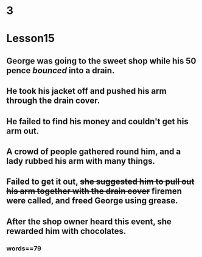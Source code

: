 # 3
# Lesson15
## George was going to the sweet shop while his 50 pence ***bounced*** into a drain.
## He took his jacket off and pushed his arm through the drain cover.
## He failed to find his money and couldn't get his arm out.
## A crowd of people gathered round him, and a lady rubbed his arm with many things.
## Failed to get it out, ~~she suggested him to pull out his arm together with the drain cover~~ firemen were called, and freed George using grease.
## After the shop owner heard this **event**, she rewarded him with chocolates.
### words==79